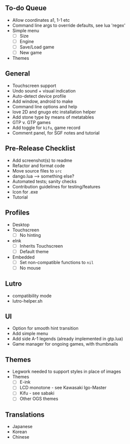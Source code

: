 ## To-do Queue

- Allow coordinates a1, 1-1 etc
- Command line args to override defaults, see lua 'regex'
- Simple menu
  - [ ] Size
  - [ ] Engine
  - [ ] Save/Load game
  - [ ] New game
- Themes

## General

- Touchscreen support
- Undo sound + visual indication
- Auto-detect device profile
- Add window, android to make
- Command line options and help
- love 2D and gnugo etc installation helper
- Add stone type by means of metatables
- GTP v. GTP games
- Add toggle for `kifu`, game record
- Comment panel, for SGF notes and tutorial

## Pre-Release Checklist

- Add screenshot(s) to readme
- Refactor and format code
- Move source files to `src`
- dango.lua --> something else?
- Automated tests; sanity checks
- Contribution guidelines for testing/features
- Icon for .exe
- Tutorial

## Profiles

- Desktop
- Touchscreen
  - [ ] No hinting
- eInk
  - [ ] Inherits Touchscreen
  - [ ] Default theme
- Embedded
  - [ ] Set non-compatible functions to `nil`
  - [ ] No mouse

## Lutro

- compatibility mode
- lutro-helper.sh

## UI

- Option for smooth hint transition
- Add simple menu
- Add side A-1 legends (already implemented in gtp.lua)
- Game manager for ongoing games, with thumbnails

## Themes

- Legwork needed to support styles in place of images
- Themes
  - [ ] E-ink
  - [ ] LCD monotone - see Kawasaki Igo-Master
  - [ ] Kifu - see sabaki
  - [ ] Other OGS themes

## Translations

- Japanese
- Korean
- Chinese
